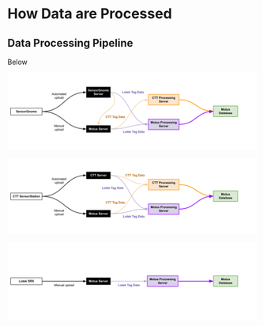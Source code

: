 # How Data are Processed

## Data Processing Pipeline

Below&#x20;



![SesnorGnome Data Processing Pipeline](<../.gitbook/assets/SensorGnome Data Processing Pipeline Diagram.png>)

![CTT SensorStation Data Processing Pipeline](<../.gitbook/assets/CTT SensorStation Data Processing Pipeline Diagram.png>)

![Lotek SRX Data Processing Pipeline](<../.gitbook/assets/Lotek SRX Data Processing Pipeline Diagram.png>)

